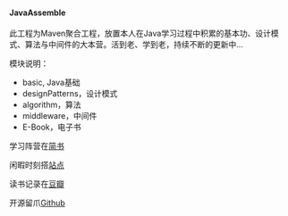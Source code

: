 #### JavaAssemble

此工程为Maven聚合工程，放置本人在Java学习过程中积累的基本功、设计模式、算法与中间件的大本营。活到老、学到老，持续不断的更新中...

模块说明：

- basic, Java基础
- designPatterns，设计模式
- algorithm，算法
- middleware，中间件
- E-Book，电子书


学习阵营在[简书](https://www.jianshu.com/users/abcf0e8f851a/timeline)

闲暇时刻搭[站点](http://yitaicloud.com)

读书记录在[豆瓣](https://www.douban.com/people/139549170)

开源留爪[Github](https://github.com/tisonkong)